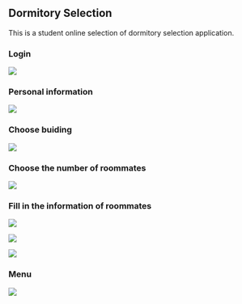 ## Dormitory Selection 

This is a student online selection of dormitory selection application.

### Login

![](https://raw.githubusercontent.com/dugu0808/Dormitory-selection/master/images/login.PNG) 

### Personal information

![](https://raw.githubusercontent.com/dugu0808/Dormitory-selection/master/images/personal_info.PNG)

### Choose buiding

![](https://raw.githubusercontent.com/dugu0808/Dormitory-selection/master/images/getroom.PNG)

### Choose the number of roommates

![](https://raw.githubusercontent.com/dugu0808/Dormitory-selection/master/images/select_num.PNG)

### Fill in the information of roommates

![](https://raw.githubusercontent.com/dugu0808/Dormitory-selection/master/images/roommate2.PNG)

![](https://raw.githubusercontent.com/dugu0808/Dormitory-selection/master/images/roommate3.PNG)

![](https://raw.githubusercontent.com/dugu0808/Dormitory-selection/master/images/roommate4.PNG)

### Menu

![](https://raw.githubusercontent.com/dugu0808/Dormitory-selection/master/images/menu.PNG)






